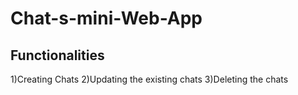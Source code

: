 # Chat-s-mini-Web-App

## Functionalities
1)Creating Chats
2)Updating the existing chats
3)Deleting the chats
